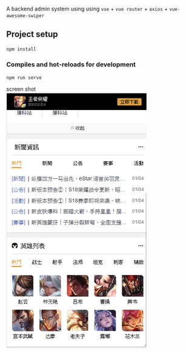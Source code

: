 
A backend admin system using using `vue` + `vue router` + `axios` + `vue-awesome-swiper` 





## Project setup
```
npm install
```

### Compiles and hot-reloads for development
```
npm run serve
```

screen shot<br/>
![Alt text](./src/assets/1.png)

